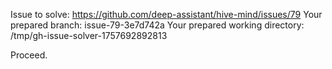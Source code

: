 Issue to solve: https://github.com/deep-assistant/hive-mind/issues/79
Your prepared branch: issue-79-3e7d742a
Your prepared working directory: /tmp/gh-issue-solver-1757692892813

Proceed.